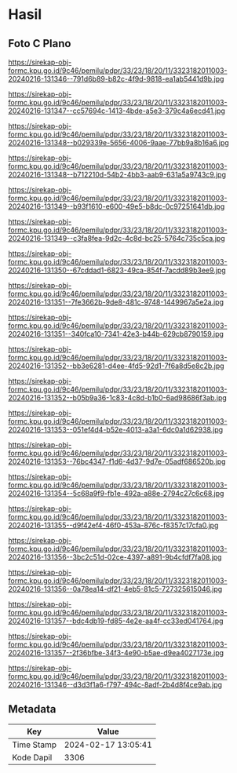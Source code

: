 # Hasil

## Foto C Plano

https://sirekap-obj-formc.kpu.go.id/9c46/pemilu/pdpr/33/23/18/20/11/3323182011003-20240216-131346--791d6b89-b82c-4f9d-9818-ea1ab5441d9b.jpg

https://sirekap-obj-formc.kpu.go.id/9c46/pemilu/pdpr/33/23/18/20/11/3323182011003-20240216-131347--cc57694c-1413-4bde-a5e3-379c4a6ecd41.jpg

https://sirekap-obj-formc.kpu.go.id/9c46/pemilu/pdpr/33/23/18/20/11/3323182011003-20240216-131348--b029339e-5656-4006-9aae-77bb9a8b16a6.jpg

https://sirekap-obj-formc.kpu.go.id/9c46/pemilu/pdpr/33/23/18/20/11/3323182011003-20240216-131348--b712210d-54b2-4bb3-aab9-631a5a9743c9.jpg

https://sirekap-obj-formc.kpu.go.id/9c46/pemilu/pdpr/33/23/18/20/11/3323182011003-20240216-131349--b93f1610-e600-49e5-b8dc-0c97251641db.jpg

https://sirekap-obj-formc.kpu.go.id/9c46/pemilu/pdpr/33/23/18/20/11/3323182011003-20240216-131349--c3fa8fea-9d2c-4c8d-bc25-5764c735c5ca.jpg

https://sirekap-obj-formc.kpu.go.id/9c46/pemilu/pdpr/33/23/18/20/11/3323182011003-20240216-131350--67cddad1-6823-49ca-854f-7acdd89b3ee9.jpg

https://sirekap-obj-formc.kpu.go.id/9c46/pemilu/pdpr/33/23/18/20/11/3323182011003-20240216-131351--7fe3662b-9de8-481c-9748-1449967a5e2a.jpg

https://sirekap-obj-formc.kpu.go.id/9c46/pemilu/pdpr/33/23/18/20/11/3323182011003-20240216-131351--340fca10-7341-42e3-b44b-629cb8790159.jpg

https://sirekap-obj-formc.kpu.go.id/9c46/pemilu/pdpr/33/23/18/20/11/3323182011003-20240216-131352--bb3e6281-d4ee-4fd5-92d1-7f6a8d5e8c2b.jpg

https://sirekap-obj-formc.kpu.go.id/9c46/pemilu/pdpr/33/23/18/20/11/3323182011003-20240216-131352--b05b9a36-1c83-4c8d-b1b0-6ad98686f3ab.jpg

https://sirekap-obj-formc.kpu.go.id/9c46/pemilu/pdpr/33/23/18/20/11/3323182011003-20240216-131353--051ef4d4-b52e-4013-a3a1-6dc0a1d62938.jpg

https://sirekap-obj-formc.kpu.go.id/9c46/pemilu/pdpr/33/23/18/20/11/3323182011003-20240216-131353--76bc4347-f1d6-4d37-9d7e-05adf686520b.jpg

https://sirekap-obj-formc.kpu.go.id/9c46/pemilu/pdpr/33/23/18/20/11/3323182011003-20240216-131354--5c68a9f9-fb1e-492a-a88e-2794c27c6c68.jpg

https://sirekap-obj-formc.kpu.go.id/9c46/pemilu/pdpr/33/23/18/20/11/3323182011003-20240216-131355--d9f42ef4-46f0-453a-876c-f8357c17cfa0.jpg

https://sirekap-obj-formc.kpu.go.id/9c46/pemilu/pdpr/33/23/18/20/11/3323182011003-20240216-131356--3bc2c51d-02ce-4397-a891-9b4cfdf7fa08.jpg

https://sirekap-obj-formc.kpu.go.id/9c46/pemilu/pdpr/33/23/18/20/11/3323182011003-20240216-131356--0a78ea14-df21-4eb5-81c5-727325615046.jpg

https://sirekap-obj-formc.kpu.go.id/9c46/pemilu/pdpr/33/23/18/20/11/3323182011003-20240216-131357--bdc4db19-fd85-4e2e-aa4f-cc33ed041764.jpg

https://sirekap-obj-formc.kpu.go.id/9c46/pemilu/pdpr/33/23/18/20/11/3323182011003-20240216-131357--2f36bfbe-34f3-4e90-b5ae-d9ea4027173e.jpg

https://sirekap-obj-formc.kpu.go.id/9c46/pemilu/pdpr/33/23/18/20/11/3323182011003-20240216-131346--d3d3f1a6-f797-494c-8adf-2b4d8f4ce9ab.jpg


## Metadata

| Key        | Value               |
| ---------- | ------------------- |
| Time Stamp | 2024-02-17 13:05:41 |
| Kode Dapil | 3306                |



